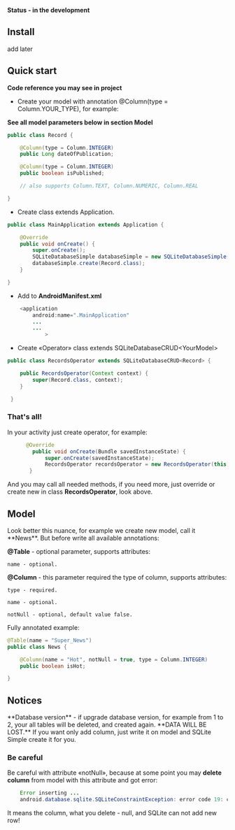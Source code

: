 **Status - in the development**

<h2>Install</h2>

add later

<h2>Quick start</h2>

**Code reference you may see in project**

- Create your model with annotation @Column(type = Column.YOUR_TYPE), for example:

**See all model parameters below in section Model**

```java
public class Record {

    @Column(type = Column.INTEGER)
    public Long dateOfPublication;

    @Column(type = Column.INTEGER)
    public boolean isPublished;

    // also supports Column.TEXT, Column.NUMERIC, Column.REAL

}
```

- Create class extends Application.

```java
public class MainApplication extends Application {

    @Override
    public void onCreate() {
        super.onCreate();
        SQLiteDatabaseSimple databaseSimple = new SQLiteDatabaseSimple(this);
        databaseSimple.create(Record.class);
    }

}
```

- Add to **AndroidManifest.xml**

```java
    <application
        android:name=".MainApplication"
        ...
        ...
            >
```

- Create «Operator» class extends SQLiteDatabaseCRUD\<YourModel\>

```java
public class RecordsOperator extends SQLiteDatabaseCRUD<Record> {

    public RecordsOperator(Context context) {
        super(Record.class, context);
    }

 }
```

<h3>That's all!</h3>

In your activity just create operator, for example:
```java
      @Override
        public void onCreate(Bundle savedInstanceState) {
            super.onCreate(savedInstanceState);
            RecordsOperator recordsOperator = new RecordsOperator(this);
       }
```
And you may call all needed methods, if you need more, just override or create new in class **RecordsOperator**, look above.

<h2>Model</h2>
Look better this nuance, for example we create new model, call it **News**. But before write all available annotations:

**@Table** - optional parameter, supports attributes:

    name - optional.

**@Column** - this parameter required the type of column, supports attributes:

    type - required.

    name - optional.

    notNull - optional, default value false.

Fully annotated example:

```java
@Table(name = "Super_News")
public class News {

    @Column(name = "Hot", notNull = true, type = Column.INTEGER)
    public boolean isHot;

}
```

<h2>Notices</h2>
**Database version** - if upgrade database version, for example from 1 to 2, your all tables will be deleted, and created again. **DATA WILL BE LOST.**
If you want only add column, just write it on model and SQLite Simple create it for you.

<h3>Be careful</h3>

Be careful with attribute «notNull», because at some point you may **delete column** from model with this attribute and got error:
```java
    Error inserting ...
    android.database.sqlite.SQLiteConstraintException: error code 19: constraint failed
```
It means the column, what you delete - null, and SQLite can not add new row!